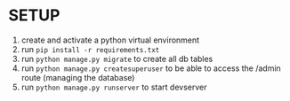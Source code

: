 # SETUP

1. create and activate a python virtual environment
2. run `pip install -r requirements.txt`
3. run `python manage.py migrate` to create all db tables
4. run `python manage.py createsuperuser` to be able to access the /admin route (managing the database)
5. run `python manage.py runserver` to start devserver
